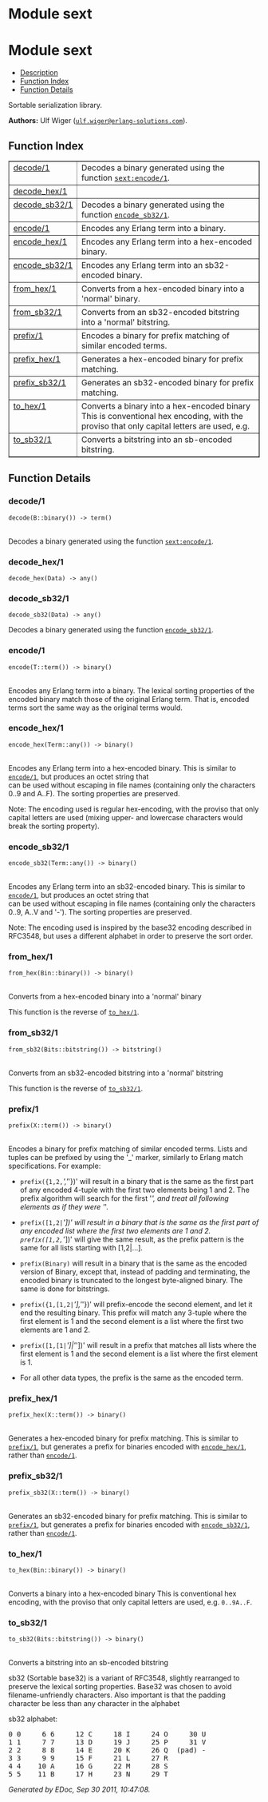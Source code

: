 Module sext
===========


<h1>Module sext</h1>

* [Description](#description)
* [Function Index](#index)
* [Function Details](#functions)


Sortable serialization library.



__Authors:__ Ulf Wiger ([`ulf.wiger@erlang-solutions.com`](mailto:ulf.wiger@erlang-solutions.com)).

<h2><a name="index">Function Index</a></h2>



<table width="100%" border="1" cellspacing="0" cellpadding="2" summary="function index"><tr><td valign="top"><a href="#decode-1">decode/1</a></td><td>Decodes a binary generated using the function <a href="sext.md#encode-1"><code>sext:encode/1</code></a>.</td></tr><tr><td valign="top"><a href="#decode_hex-1">decode_hex/1</a></td><td></td></tr><tr><td valign="top"><a href="#decode_sb32-1">decode_sb32/1</a></td><td>Decodes a binary generated using the function <a href="#encode_sb32-1"><code>encode_sb32/1</code></a>.</td></tr><tr><td valign="top"><a href="#encode-1">encode/1</a></td><td>Encodes any Erlang term into a binary.</td></tr><tr><td valign="top"><a href="#encode_hex-1">encode_hex/1</a></td><td>Encodes any Erlang term into a hex-encoded binary.</td></tr><tr><td valign="top"><a href="#encode_sb32-1">encode_sb32/1</a></td><td>Encodes any Erlang term into an sb32-encoded binary.</td></tr><tr><td valign="top"><a href="#from_hex-1">from_hex/1</a></td><td>Converts from a hex-encoded binary into a 'normal' binary.</td></tr><tr><td valign="top"><a href="#from_sb32-1">from_sb32/1</a></td><td>Converts from an sb32-encoded bitstring into a 'normal' bitstring.</td></tr><tr><td valign="top"><a href="#prefix-1">prefix/1</a></td><td>Encodes a binary for prefix matching of similar encoded terms.</td></tr><tr><td valign="top"><a href="#prefix_hex-1">prefix_hex/1</a></td><td>Generates a hex-encoded binary for prefix matching.</td></tr><tr><td valign="top"><a href="#prefix_sb32-1">prefix_sb32/1</a></td><td>Generates an sb32-encoded binary for prefix matching.</td></tr><tr><td valign="top"><a href="#to_hex-1">to_hex/1</a></td><td>Converts a binary into a hex-encoded binary
This is conventional hex encoding, with the proviso that
only capital letters are used, e.g.</td></tr><tr><td valign="top"><a href="#to_sb32-1">to_sb32/1</a></td><td>Converts a bitstring into an sb-encoded bitstring.</td></tr></table>




<h2><a name="functions">Function Details</a></h2>


<a name="decode-1"></a>

<h3>decode/1</h3>





`decode(B::binary()) -> term()`
<br></br>




Decodes a binary generated using the function [`sext:encode/1`](sext.md#encode-1).<a name="decode_hex-1"></a>

<h3>decode_hex/1</h3>





`decode_hex(Data) -> any()`

<a name="decode_sb32-1"></a>

<h3>decode_sb32/1</h3>





`decode_sb32(Data) -> any()`



Decodes a binary generated using the function [`encode_sb32/1`](#encode_sb32-1).<a name="encode-1"></a>

<h3>encode/1</h3>





`encode(T::term()) -> binary()`
<br></br>




Encodes any Erlang term into a binary.
The lexical sorting properties of the encoded binary match those of the
original Erlang term. That is, encoded terms sort the same way as the
original terms would.<a name="encode_hex-1"></a>

<h3>encode_hex/1</h3>





`encode_hex(Term::any()) -> binary()`
<br></br>






Encodes any Erlang term into a hex-encoded binary.
This is similar to [`encode/1`](#encode-1), but produces an octet string that  
can be used without escaping in file names (containing only the characters  
0..9 and A..F). The sorting properties are preserved.

Note: The encoding used is regular hex-encoding, with the proviso that only
capital letters are used (mixing upper- and lowercase characters would break
the sorting property).<a name="encode_sb32-1"></a>

<h3>encode_sb32/1</h3>





`encode_sb32(Term::any()) -> binary()`
<br></br>






Encodes any Erlang term into an sb32-encoded binary.
This is similar to [`encode/1`](#encode-1), but produces an octet string that  
can be used without escaping in file names (containing only the characters  
0..9, A..V and '-'). The sorting properties are preserved.

Note: The encoding used is inspired by the base32 encoding described in
RFC3548, but uses a different alphabet in order to preserve the sort order.<a name="from_hex-1"></a>

<h3>from_hex/1</h3>





`from_hex(Bin::binary()) -> binary()`
<br></br>






Converts from a hex-encoded binary into a 'normal' binary

This function is the reverse of [`to_hex/1`](#to_hex-1).
<a name="from_sb32-1"></a>

<h3>from_sb32/1</h3>





`from_sb32(Bits::bitstring()) -> bitstring()`
<br></br>






Converts from an sb32-encoded bitstring into a 'normal' bitstring

This function is the reverse of [`to_sb32/1`](#to_sb32-1).<a name="prefix-1"></a>

<h3>prefix/1</h3>





`prefix(X::term()) -> binary()`
<br></br>




Encodes a binary for prefix matching of similar encoded terms.
Lists and tuples can be prefixed by using the '_' marker, similarly
to Erlang match specifications. For example:

* `prefix({1,2,`_','_'})' will result in a binary that is the same as
the first part of any encoded 4-tuple with the first two elements being
1 and 2. The prefix algorithm will search for the first '_', and treat
all following elements as if they were '_'.

* `prefix([1,2|`_'])' will result in a binary that is the same as the
first part of any encoded list where the first two elements are 1 and 2.
`prefix([1,2,`_'])' will give the same result, as the prefix pattern
is the same for all lists starting with [1,2|...].

* `prefix(Binary)` will result in a binary that is the same as the encoded
version of Binary, except that, instead of padding and terminating, the
encoded binary is truncated to the longest byte-aligned binary. The same
is done for bitstrings.

* `prefix({1,[1,2|`_'],'_'})' will prefix-encode the second element, and
let it end the resulting binary. This prefix will match any 3-tuple where
the first element is 1 and the second element is a list where the first
two elements are 1 and 2.

* `prefix([1,[1|`_']|'_'])' will result in a prefix that matches all lists
where the first element is 1 and the second element is a list where the
first element is 1.

* For all other data types, the prefix is the same as the encoded term.

<a name="prefix_hex-1"></a>

<h3>prefix_hex/1</h3>





`prefix_hex(X::term()) -> binary()`
<br></br>




Generates a hex-encoded binary for prefix matching.
This is similar to [`prefix/1`](#prefix-1), but generates a prefix for binaries
encoded with [`encode_hex/1`](#encode_hex-1), rather than [`encode/1`](#encode-1).<a name="prefix_sb32-1"></a>

<h3>prefix_sb32/1</h3>





`prefix_sb32(X::term()) -> binary()`
<br></br>




Generates an sb32-encoded binary for prefix matching.
This is similar to [`prefix/1`](#prefix-1), but generates a prefix for binaries
encoded with [`encode_sb32/1`](#encode_sb32-1), rather than [`encode/1`](#encode-1).<a name="to_hex-1"></a>

<h3>to_hex/1</h3>





`to_hex(Bin::binary()) -> binary()`
<br></br>




Converts a binary into a hex-encoded binary
This is conventional hex encoding, with the proviso that
only capital letters are used, e.g. `0..9A..F`.<a name="to_sb32-1"></a>

<h3>to_sb32/1</h3>





`to_sb32(Bits::bitstring()) -> binary()`
<br></br>






Converts a bitstring into an sb-encoded bitstring



sb32 (Sortable base32) is a variant of RFC3548, slightly rearranged to  
preserve the lexical sorting properties. Base32 was chosen to avoid  
filename-unfriendly characters. Also important is that the padding  
character be less than any character in the alphabet

sb32 alphabet:

<pre>
0 0     6 6     12 C     18 I     24 O     30 U
1 1     7 7     13 D     19 J     25 P     31 V
2 2     8 8     14 E     20 K     26 Q  (pad) -
3 3     9 9     15 F     21 L     27 R
4 4    10 A     16 G     22 M     28 S
5 5    11 B     17 H     23 N     29 T
</pre>


_Generated by EDoc, Sep 30 2011, 10:47:08._